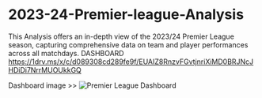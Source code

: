 # 2023-24-Premier-league-Analysis
This Analysis offers an in-depth view of the 2023/24 Premier League season, capturing comprehensive data on team and player performances across all matchdays.
DASHBOARD https://1drv.ms/x/c/d089308cd289fe9f/EUAIZ8RnzvFGvtjnriXiMD0BRJNcJHDiDi7NrrMUOUkkGQ 

Dashboard image >> ![Premier League Dashboard](https://github.com/user-attachments/assets/5d1a9c56-e6ca-47e5-9682-6a054bee8557)
